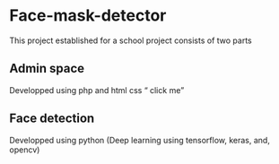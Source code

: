 # Face-mask-detector
This project established for a school project consists of two parts
## Admin space
  Developped using php and html css <q href = "https://github.com/marynour/Admin-space-Face-mask-detection"> click me</a>
## Face detection
   Developped using python (Deep learning using tensorflow, keras, and, opencv)

